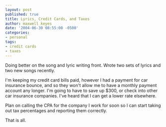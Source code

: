 ```yaml
---
layout: post
published: true
title: Lyrics, Credit Cards, and Taxes
author: maxwell keyes
date: '2004-06-30 08:55:00 -0500'
categories:
- personal
tags:
- credit cards
- taxes
---
```


Doing better on the song and lyric writing front. Wrote two sets of lyrics and two new songs recently.

I'm keeping my credit card bills paid, however I had a payment for car insurance bounce, and so they won't allow me to
have a monthly payment account any longer. I'm going to have to save up $300, or check into other car insurance
companies. I've heard that I can get a lower rate elsewhere.

Plan on calling the CPA for the company I work for soon so I can start taking out tax percentages and reporting them
correctly.

That is all.
